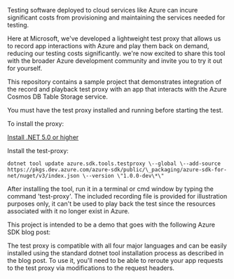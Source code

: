 Testing software deployed to cloud services like Azure can incure significant
costs from provisioning and maintaining the services needed for testing.

Here at Microsoft, we've developed a lightweight test proxy that
allows us to record app interactions with Azure and play them back on
demand, reducing our testing costs significantly. we're now excited to
share this tool with the broader Azure development community and invite
you to try it out for yourself. 

This repository contains a sample project that demonstrates integration
of the record and playback test proxy with an app that interacts with 
the Azure Cosmos DB Table Storage service.

You must have the test proxy installed and running before starting the test.

To install the proxy:

[Install .NET 5.0 or higher](https://dotnet.microsoft.com/download)

Install the test-proxy:

```
dotnet tool update azure.sdk.tools.testproxy \--global \--add-source https://pkgs.dev.azure.com/azure-sdk/public/\_packaging/azure-sdk-for-net/nuget/v3/index.json \--version \"1.0.0-dev\*\"
```
After installing the tool, run it in a terminal or cmd window by typing the command 'test-proxy'. 
The included recording file is provided for illustration purposes only,
it can't be used to play back the test since the resources associated
with it no longer exist in Azure. 

This project is intended to be a demo that goes with the following Azure
SDK blog post:
<blog post link TBD>

The test proxy is compatible with all four major languages and can be
easily installed using the standard dotnet tool installation process as
described in the blog post. To use it, you\'ll need to be able to reroute
your app requests to the test proxy via modifications to the request
headers.
